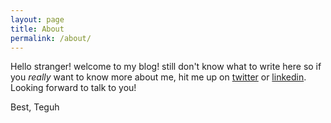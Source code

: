 ```yaml
---
layout: page
title: About
permalink: /about/
---
```


Hello stranger! welcome to my blog! still don't know what to write here so if you _really_ want to know more about me, hit me up on [twitter](https://www.twitter.com/teguhash) or [linkedin](https://www.linkedin.com/in/teguhash). Looking forward to talk to you!

Best,
Teguh
